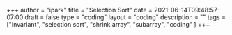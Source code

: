 +++
author = "ipark"
title = "Selection Sort"
date =  2021-06-14T09:48:57-07:00
draft =  false
type = "coding"
layout = "coding"
description = ""
tags = ["Invariant", "selection sort", "shrink array", "subarray", "coding"
]
+++
<script src="https://gist.github.com/ipark-CS/09fed82f95f99a7dd22a73a02019f677.js"></script>

